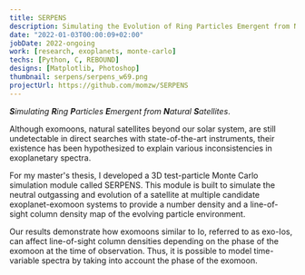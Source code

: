 ```yaml
---
title: SERPENS
description: Simulating the Evolution of Ring Particles Emergent from Natural Satellites
date: "2022-01-03T00:00:09+02:00"
jobDate: 2022-ongoing
work: [research, exoplanets, monte-carlo]
techs: [Python, C, REBOUND]
designs: [Matplotlib, Photoshop]
thumbnail: serpens/serpens_w69.png
projectUrl: https://github.com/momzw/SERPENS
---
```


_**S**imulating **R**ing **P**articles **E**mergent from **N**atural **S**atellites_.

Although exomoons, natural satellites beyond our solar system, are still undetectable in direct searches with 
state-of-the-art instruments, their existence has been hypothesized to explain various inconsistencies in exoplanetary 
spectra.

For my master's thesis, I developed a 3D test-particle Monte Carlo simulation module called SERPENS. This module is 
built to simulate the neutral outgassing and evolution of a satellite at multiple candidate exoplanet-exomoon systems 
to provide a number density and a line-of-sight column density map of the evolving particle environment.

Our results demonstrate how exomoons similar to Io, referred to as exo-Ios, can affect line-of-sight column 
densities depending on the phase of the exomoon at the time of observation. Thus, it is possible to model 
time-variable spectra by taking into account the phase of the exomoon.

